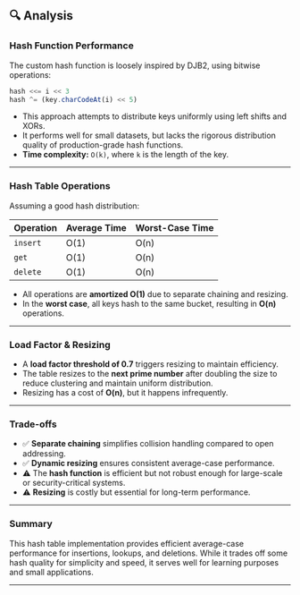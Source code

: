 ## 🔍 Analysis

### Hash Function Performance

The custom hash function is loosely inspired by DJB2, using bitwise operations:

```js
hash <<= i << 3
hash ^= (key.charCodeAt(i) << 5)
```

* This approach attempts to distribute keys uniformly using left shifts and XORs.
* It performs well for small datasets, but lacks the rigorous distribution quality of production-grade hash functions.
* **Time complexity:** `O(k)`, where `k` is the length of the key.

---

### Hash Table Operations

Assuming a good hash distribution:

| Operation | Average Time | Worst-Case Time |
| --------- | ------------ | --------------- |
| `insert`  | O(1)         | O(n)            |
| `get`     | O(1)         | O(n)            |
| `delete`  | O(1)         | O(n)            |

* All operations are **amortized O(1)** due to separate chaining and resizing.
* In the **worst case**, all keys hash to the same bucket, resulting in **O(n)** operations.

---

### Load Factor & Resizing

* A **load factor threshold of 0.7** triggers resizing to maintain efficiency.
* The table resizes to the **next prime number** after doubling the size to reduce clustering and maintain uniform distribution.
* Resizing has a cost of **O(n)**, but it happens infrequently.

---

### Trade-offs

* ✅ **Separate chaining** simplifies collision handling compared to open addressing.
* ✅ **Dynamic resizing** ensures consistent average-case performance.
* ⚠️ The **hash function** is efficient but not robust enough for large-scale or security-critical systems.
* ⚠️ **Resizing** is costly but essential for long-term performance.

---

### Summary

This hash table implementation provides efficient average-case performance for insertions, lookups, and deletions. While it trades off some hash quality for simplicity and speed, it serves well for learning purposes and small applications.

---